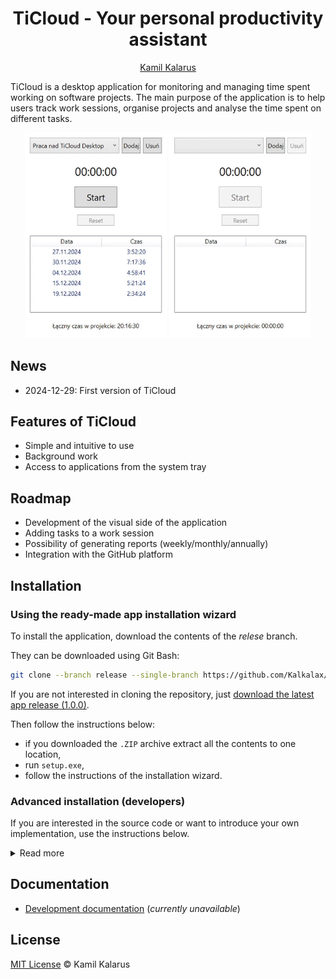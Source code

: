 <h1 align="center">TiCloud - Your personal productivity assistant</h1>

<p align="center">
  <a href="https://github.com/kamilkalarus">Kamil Kalarus</a>
</p>

TiCloud is a desktop application for monitoring and managing time spent working on software projects. The main purpose of the application is to help users track work sessions, organise projects and analyse the time spent on different tasks.


<p align="center">
  <img src="docs/ezgif-frame-001.jpg" width="45%" />
  <img src="docs/demo.gif" width="45%" />
</p>

## News
- 2024-12-29: First version of TiCloud

## Features of TiCloud
- Simple and intuitive to use 
- Background work 
- Access to applications from the system tray

## Roadmap
- Development of the visual side of the application
- Adding tasks to a work session 
- Possibility of generating reports (weekly/monthly/annually)
- Integration with the GitHub platform 

## Installation

### Using the ready-made app installation wizard
To install the application, download the contents of the _relese_ branch. 

They can be downloaded using Git Bash:
```bash
git clone --branch release --single-branch https://github.com/Kalkalax/TiCloud
```
If you are not interested in cloning the repository, just [download the latest app release (1.0.0)](https://github.com/Kalkalax/TiCloud/archive/refs/heads/release.zip).

Then follow the instructions below:

- if you downloaded the `.ZIP` archive extract all the contents to one location,
- run `setup.exe`,
- follow the instructions of the installation wizard.

### Advanced installation (developers)

If you are interested in the source code or want to introduce your own implementation, use the instructions below.

<details>
<summary>Read more</summary>
<br>

Each branch contains different content and, depending on your preferences, you can install applications in several ways:

- `release`<sup>1</sup> - contains an application installer that will guide you through the entire process
- `master` - contains a compiled version of the application ready to use (_without installer_)
- `develop` - includes the source code of the application along with the VS project and the necessary documentation

### Acquiring a Git repository
The repository can be obtained in two ways:
- Cloning a Git repository:

  - To download the entire repository, run Git Bash on the target location and call:

    ```bash
    git clone https://github.com/Kalkalax/TiCloud
    ```

- Downloading the archive `.ZIP`<sup>2</sup>:

  - [release](https://github.com/Kalkalax/TiCloud/archive/refs/heads/release.zip) 
  - [master](https://github.com/Kalkalax/TiCloud/archive/refs/heads/master.zip)
  - [develop](https://github.com/Kalkalax/TiCloud/archive/refs/heads/develop.zip)

><sup>1</sup> _recommended for users who only want to use the application's capabilities_<br>
><sup>2</sup> _each branch must be downloaded separately_
</details>



## Documentation

- [Development documentation]() (_currently unavailable_)


## License

[MIT License](LICENSE) © Kamil Kalarus


